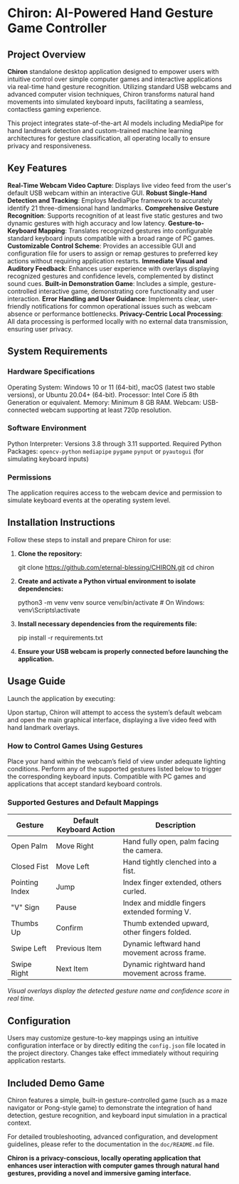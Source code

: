 # Chiron: AI-Powered Hand Gesture Game Controller

## Project Overview

**Chiron**  standalone desktop application designed to empower users with intuitive control over simple computer games and interactive applications via real-time hand gesture recognition. Utilizing standard USB webcams and advanced computer vision techniques, Chiron transforms natural hand movements into simulated keyboard inputs, facilitating a seamless, contactless gaming experience.

This project integrates state-of-the-art AI models including MediaPipe for hand landmark detection and custom-trained machine learning architectures for gesture classification, all operating locally to ensure privacy and responsiveness.

## Key Features

**Real-Time Webcam Video Capture**: Displays live video feed from the user's default USB webcam within an interactive GUI.
**Robust Single-Hand Detection and Tracking**: Employs MediaPipe framework to accurately identify 21 three-dimensional hand landmarks.
**Comprehensive Gesture Recognition**: Supports recognition of at least five static gestures and two dynamic gestures with high accuracy and low latency.
**Gesture-to-Keyboard Mapping**: Translates recognized gestures into configurable standard keyboard inputs compatible with a broad range of PC games.
**Customizable Control Scheme**: Provides an accessible GUI and configuration file for users to assign or remap gestures to preferred key actions without requiring application restarts.
**Immediate Visual and Auditory Feedback**: Enhances user experience with overlays displaying recognized gestures and confidence levels, complemented by distinct sound cues.
**Built-in Demonstration Game**: Includes a simple, gesture-controlled interactive game, demonstrating core functionality and user interaction.
**Error Handling and User Guidance**: Implements clear, user-friendly notifications for common operational issues such as webcam absence or performance bottlenecks.
**Privacy-Centric Local Processing**: All data processing is performed locally with no external data transmission, ensuring user privacy.

## System Requirements

### Hardware Specifications

 Operating System: Windows 10 or 11 (64-bit), macOS (latest two stable versions), or Ubuntu 20.04+ (64-bit).
 Processor: Intel Core i5 8th Generation or equivalent.
 Memory: Minimum 8 GB RAM.
 Webcam: USB-connected webcam supporting at least 720p resolution.

### Software Environment

 Python Interpreter: Versions 3.8 through 3.11 supported.
 Required Python Packages:
   `opencv-python`
   `mediapipe`
   `pygame`
   `pynput` or `pyautogui` (for simulating keyboard inputs)

### Permissions

 The application requires access to the webcam device and permission to simulate keyboard events at the operating system level.

## Installation Instructions

Follow these steps to install and prepare Chiron for use:

1. **Clone the repository:**

    
    git clone <https://github.com/eternal-blessing/CHIRON.git>
    cd chiron
    

2. **Create and activate a Python virtual environment to isolate dependencies:**

    
    python3 -m venv venv
    source venv/bin/activate   # On Windows: venv\Scripts\activate
    

3. **Install necessary dependencies from the requirements file:**

    
    pip install -r requirements.txt
    

4. **Ensure your USB webcam is properly connected before launching the application.**

## Usage Guide

Launch the application by executing:



Upon startup, Chiron will attempt to access the system’s default webcam and open the main graphical interface, displaying a live video feed with hand landmark overlays.

### How to Control Games Using Gestures

 Place your hand within the webcam’s field of view under adequate lighting conditions.
 Perform any of the supported gestures listed below to trigger the corresponding keyboard inputs.
 Compatible with PC games and applications that accept standard keyboard controls.

### Supported Gestures and Default Mappings

| Gesture           | Default Keyboard Action | Description                                  |
|-------------------|------------------------|----------------------------------------------|
| Open Palm         | Move Right             | Hand fully open, palm facing the camera.     |
| Closed Fist       | Move Left              | Hand tightly clenched into a fist.            |
| Pointing Index    | Jump                   | Index finger extended, others curled.        |
| "V" Sign          | Pause                  | Index and middle fingers extended forming V.|
| Thumbs Up         | Confirm                | Thumb extended upward, other fingers folded. |
| Swipe Left        | Previous Item          | Dynamic leftward hand movement across frame. |
| Swipe Right       | Next Item              | Dynamic rightward hand movement across frame.|

*Visual overlays display the detected gesture name and confidence score in real time.*

## Configuration

Users may customize gesture-to-key mappings using an intuitive configuration interface or by directly editing the `config.json` file located in the project directory. Changes take effect immediately without requiring application restarts.

## Included Demo Game

Chiron features a simple, built-in gesture-controlled game (such as a maze navigator or Pong-style game) to demonstrate the integration of hand detection, gesture recognition, and keyboard input simulation in a practical context.



For detailed troubleshooting, advanced configuration, and development guidelines, please refer to the documentation in the `doc/README.md` file.



**Chiron is a privacy-conscious, locally operating application that enhances user interaction with computer games through natural hand gestures, providing a novel and immersive gaming interface.**


